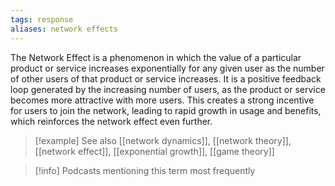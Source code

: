 ```yaml
---
tags: response
aliases: network effects
---
```


The Network Effect is a phenomenon in which the value of a particular product or service increases exponentially for any given user as the number of other users of that product or service increases. It is a positive feedback loop generated by the increasing number of users, as the product or service becomes more attractive with more users. This creates a strong incentive for users to join the network, leading to rapid growth in usage and benefits, which reinforces the network effect even further.

> [!example] See also
> [[network dynamics]], [[network theory]], [[network effect]], [[exponential growth]], [[game theory]]

> [!info] Podcasts mentioning this term most frequently